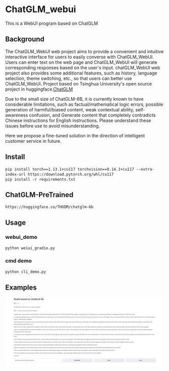 # ChatGLM_webui
This is a WebUI program based on ChatGLM 

## Background
The ChatGLM_WebUI web project aims to provide a convenient and intuitive interactive interface for users to easily converse with ChatGLM_WebUI. Users can enter text on the web page and ChatGLM_WebUI will generate corresponding responses based on the user's input. chatGLM_WebUI web project also provides some additional features, such as history, language selection, theme switching, etc., so that users can better use ChatGLM_WebUI. Project based on Tsinghua University's open source project in huggingface.[ChatGLM](https://github.com/THUDM/ChatGLM-6B)

Due to the small size of ChatGLM-6B, it is currently known to have considerable limitations, such as factual/mathematical logic errors, possible generation of harmful/biased content, weak contextual ability, self-awareness confusion, and Generate content that completely contradicts Chinese instructions for English instructions. Please understand these issues before use to avoid misunderstanding.

Here we propose a fine-tuned solution in the direction of intelligent customer service in future.


## Install
```shell
pip install torch==1.13.1+cu117 torchvision==0.14.1+cu117 --extra-index-url https://download.pytorch.org/whl/cu117
pip install -r requirements.txt
```

## ChatGLM-PreTrained
```shell
https://huggingface.co/THUDM/chatglm-6b
```

## Usage
### webui_demo
```shell
python weiui_gradio.py
```

### cmd demo
```
python cli_demo.py
```

## Examples

![image](https://github.com/Simon006/ChatGLM_webui/blob/main/example_png/example.png)